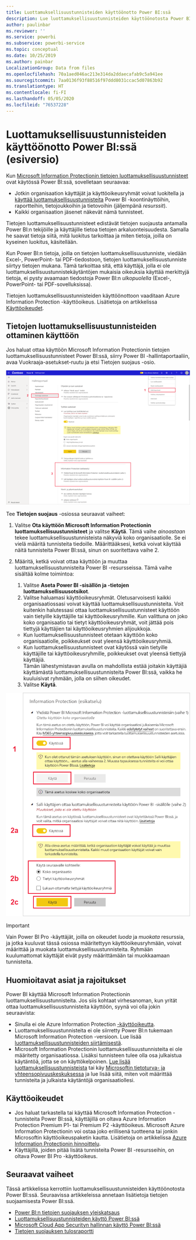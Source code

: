 ```yaml
---
title: Luottamuksellisuustunnisteiden käyttöönotto Power BI:ssä
description: Lue luottamuksellisuustunnisteiden käyttöönotosta Power BI:ssä
author: paulinbar
ms.reviewer: ''
ms.service: powerbi
ms.subservice: powerbi-service
ms.topic: conceptual
ms.date: 10/25/2019
ms.author: painbar
LocalizationGroup: Data from files
ms.openlocfilehash: 70a1aed046ac213e314da2ddaecafab9c5a941ee
ms.sourcegitcommit: 7aa0136f93f88516f97ddd8031ccac5d07863b92
ms.translationtype: HT
ms.contentlocale: fi-FI
ms.lasthandoff: 05/05/2020
ms.locfileid: "76537228"
---
```

# <a name="enable-data-sensitivity-labels-in-power-bi-preview"></a>Luottamuksellisuustunnisteiden käyttöönotto Power BI:ssä (esiversio)

Kun [Microsoft Information Protectionin tietojen luottamuksellisuustunnisteet](https://docs.microsoft.com/microsoft-365/compliance/sensitivity-labels) ovat käytössä Power BI:ssä, sovelletaan seuraavaa:

* Jotkin organisaation käyttäjät ja käyttöoikeusryhmät voivat luokitella ja [käyttää luottamuksellisuustunnisteita](../designer/service-security-apply-data-sensitivity-labels.md) Power BI -koontinäyttöihin, raportteihin, tietojoukkoihin ja tietovoihin (jäljempänä *resurssit*).
* Kaikki organisaation jäsenet näkevät nämä tunnisteet.

Tietojen luottamuksellisuustunnisteet edistävät tietojen suojausta antamalla Power BI:n tekijöille ja käyttäjille tietoa tietojen arkaluonteisuudesta. Samalla he saavat tietoja siitä, mitä luokitus tarkoittaa ja miten tietoja, joilla on kyseinen luokitus, käsitellään.

Kun Power BI:n tietoja, joilla on tietojen luottamuksellisuustunniste, viedään Excel-, PowerPoint- tai PDF-tiedostoon, tietojen luottamuksellisuustunniste siirtyy tietojen mukana. Tämä tarkoittaa sitä, että käyttäjä, jolla ei ole luottamuksellisuustunnistekäytäntöjen mukaisia oikeuksia käyttää merkittyjä tietoja, ei pysty avaamaan tiedostoja Power BI:n *ulkopuolella* (Excel-, PowerPoint- tai PDF-sovelluksissa).

Tietojen luottamuksellisuustunnisteiden käyttöönottoon vaaditaan Azure Information Protection -käyttöoikeus. Lisätietoja on artikkelissa [Käyttöoikeudet](#licensing).

## <a name="enable-data-sensitivity-labels"></a>Tietojen luottamuksellisuustunnisteiden ottaminen käyttöön

Jos haluat ottaa käyttöön Microsoft Information Protectionin tietojen luottamuksellisuustunnisteet Power BI:ssä, siirry Power BI -hallintaportaaliin, avaa Vuokraaja-asetukset-ruutu ja etsi Tietojen suojaus -osio.

![Etsi Tietojen suojaus -osio](media/service-security-enable-data-sensitivity-labels/enable-data-sensitivity-labels-01.png)

Tee **Tietojen suojaus** -osiossa seuraavat vaiheet:
1.  Valitse **Ota käyttöön Microsoft Information Protectionin luottamuksellisuustunnisteet** ja valitse **Käytä**. Tämä vaihe *ainoastaan* tekee luottamuksellisuustunnisteista näkyviä koko organisaatiolle. Se ei vielä määritä tunnisteita tiedoille. Määrittääksesi, ketkä voivat käyttää näitä tunnisteita Power BI:ssä, sinun on suoritettava vaihe 2.
2.  Määritä, ketkä voivat ottaa käyttöön ja muuttaa luottamuksellisuustunnisteita Power BI -resursseissa. Tämä vaihe sisältää kolme toimintoa:
    1.  Valitse **Aseta Power BI -sisällön ja -tietojen luottamuksellisuusotsikot**.
    2.  Valitse haluamasi käyttöoikeusryhmät. Oletusarvoisesti kaikki organisaatiossasi voivat käyttää luottamuksellisuustunnisteita. Voit kuitenkin halutessasi ottaa luottamuksellisuustunnisteet käyttöön vain tietyille käyttäjille tai käyttöoikeusryhmille. Kun valittuna on joko koko organisaatio tai tietyt käyttöoikeusryhmät, voit jättää pois tiettyjä käyttäjien tai käyttöoikeusryhmien alijoukkoja.
    * Kun luottamuksellisuustunnisteet otetaan käyttöön koko organisaatiolle, poikkeukset ovat yleensä käyttöoikeusryhmiä.
    * Kun luottamuksellisuustunnisteet ovat käytössä vain tietyille käyttäjille tai käyttöoikeusryhmille, poikkeukset ovat yleensä tiettyjä käyttäjiä.  
    Tämän lähestymistavan avulla on mahdollista estää joitakin käyttäjiä käyttämästä luottamuksellisuustunnisteita Power BI:ssä, vaikka he kuuluisivat ryhmään, jolla on siihen oikeudet.
    
    3. Valitse **Käytä**.

![Luottamuksellisuustunnisteiden käyttöönotto](media/service-security-enable-data-sensitivity-labels/enable-data-sensitivity-labels-02.png)

> [!IMPORTANT]
> Vain Power BI Pro -käyttäjät, joilla on oikeudet *luoda* ja *muokata* resurssia, ja jotka kuuluvat tässä osiossa määritettyyn käyttöoikeusryhmään, voivat määrittää ja muokata luottamuksellisuustunnisteita. Ryhmään kuulumattomat käyttäjät eivät pysty määrittämään tai muokkaamaan tunnisteita. 


## <a name="considerations-and-limitations"></a>Huomioitavat asiat ja rajoitukset

Power BI käyttää Microsoft Information Protectionin luottamuksellisuustunnisteita. Jos siis kohtaat virhesanoman, kun yrität ottaa luottamuksellisuustunnisteita käyttöön, syynä voi olla jokin seuraavista:

* Sinulla ei ole Azure Information Protection [-käyttöoikeutta](#licensing).
* Luottamuksellisuustunnisteita ei ole siirretty Power BI:n tukemaan Microsoft Information Protection -versioon. Lue lisää [luottamuksellisuustunnisteiden siirtämisestä](https://docs.microsoft.com/azure/information-protection/configure-policy-migrate-labels).
* Microsoft Information Protectionin luottamuksellisuustunnisteita ei ole määritetty organisaatiossa. Lisäksi tunnisteen tulee olla osa julkaistua käytäntöä, jotta se on käyttökelpoinen. [Lue lisää luottamuksellisuustunnisteista](https://docs.microsoft.com/Office365/SecurityCompliance/sensitivity-labels) tai käy [Microsoftin tietoturva- ja yhteensopivuuskeskuksessa](https://sip.protection.office.com/sensitivity?flight=EnableMIPLabels) ja lue lisää siitä, miten voit määrittää tunnisteita ja julkaista käytäntöjä organisaatiollesi.

## <a name="licensing"></a>Käyttöoikeudet

* Jos haluat tarkastella tai käyttää Microsoft Information Protection -tunnisteita Power BI:ssä, käyttäjillä on oltava Azure Information Protection Premium P1- tai Premium P2 -käyttöoikeus. Microsoft Azure Information Protectionin voi ostaa joko erillisenä tuotteena tai jonkin Microsoftin käyttöoikeuspaketin kautta. Lisätietoja on artikkelissa [Azure Information Protectionin hinnoittelu](https://azure.microsoft.com/pricing/details/information-protection/).
* Käyttäjillä, joiden pitää lisätä tunnisteita Power BI -resursseihin, on oltava Power BI Pro -käyttöoikeus.


## <a name="next-steps"></a>Seuraavat vaiheet

Tässä artikkelissa kerrottiin luottamuksellisuustunnisteiden käyttöönotosta Power BI:ssä. Seuraavissa artikkeleissa annetaan lisätietoja tietojen suojaamisesta Power BI:ssä. 

* [Power BI:n tietojen suojauksen yleiskatsaus](service-security-data-protection-overview.md)
* [Luottamuksellisuustunnisteiden käyttö Power BI:ssä](../designer/service-security-apply-data-sensitivity-labels.md)
* [Microsoft Cloud App Securityn hallinnan käyttö Power BI:ssä](service-security-using-microsoft-cloud-app-security-controls.md)
* [Tietojen suojauksen tulosraportti](service-security-data-protection-metrics-report.md)